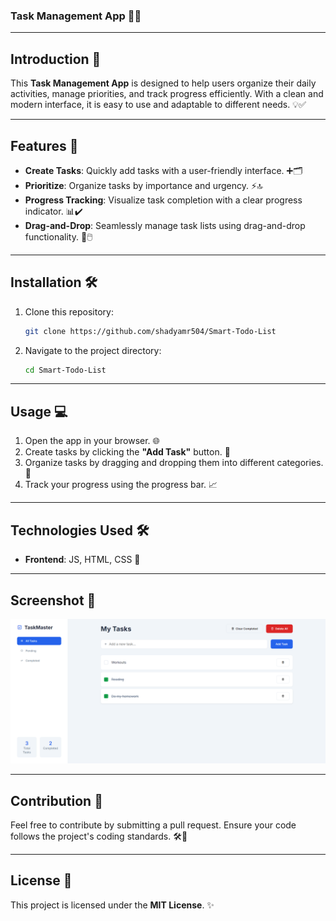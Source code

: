 ### Task Management App 📝✨

---

## Introduction 🎯  
This **Task Management App** is designed to help users organize their daily activities, manage priorities, and track progress efficiently. With a clean and modern interface, it is easy to use and adaptable to different needs. 💡✅  

---

## Features 🚀  
- **Create Tasks**: Quickly add tasks with a user-friendly interface. ➕🗂️  
- **Prioritize**: Organize tasks by importance and urgency. ⚡🔝  
- **Progress Tracking**: Visualize task completion with a clear progress indicator. 📊✔️  
- **Drag-and-Drop**: Seamlessly manage task lists using drag-and-drop functionality. 🔄🖱️  

---

## Installation 🛠️  
1. Clone this repository:  
   ```bash  
   git clone https://github.com/shadyamr504/Smart-Todo-List  
   ```  
2. Navigate to the project directory:  
   ```bash  
   cd Smart-Todo-List  
   ```  

---

## Usage 💻  
1. Open the app in your browser. 🌐  
2. Create tasks by clicking the **"Add Task"** button. 📝  
3. Organize tasks by dragging and dropping them into different categories. 🔄  
4. Track your progress using the progress bar. 📈  

---

## Technologies Used 🛠️  
- **Frontend**: JS, HTML, CSS 🌟  

---

## Screenshot 📸  
![Screenshot](./project-screenshot.png)  

---

## Contribution 🤝  
Feel free to contribute by submitting a pull request. Ensure your code follows the project's coding standards. 🛠️🌟  

---

## License 📜  
This project is licensed under the **MIT License**. ✨
